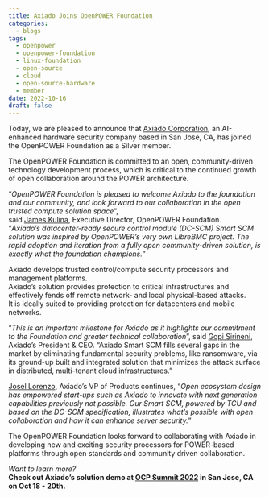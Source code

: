 ```yaml
---
title: Axiado Joins OpenPOWER Foundation
categories:
  - blogs
tags:
  - openpower
  - openpower-foundation
  - linux-foundation
  - open-source
  - cloud
  - open-source-hardware
  - member
date: 2022-10-16
draft: false
---
```


Today, we are pleased to announce that [Axiado Corporation](https://axiado.com/), an AI-enhanced hardware security company based in San Jose, CA, has joined the OpenPOWER Foundation as a Silver member.  


The OpenPOWER Foundation is committed to an open, community-driven technology development process, which is critical to the continued growth of open collaboration around the POWER architecture.  


“_OpenPOWER Foundation is pleased to welcome Axiado to the foundation and our community, and look forward to our collaboration in the open trusted compute solution space_”,  
said [James Kulina](https://www.linkedin.com/in/james-kulina/), Executive Director, OpenPOWER Foundation.  
“_Axiado’s datacenter-ready secure control module (DC-SCM) Smart SCM solution was inspired by OpenPOWER’s very own LibreBMC project.
The rapid adoption and iteration from a fully open community-driven solution, is exactly what the foundation champions._”  


Axiado develops trusted control/compute security processors and management platforms.  
Axiado’s solution provides protection to critical infrastructures and effectively fends off remote network- and local physical-based attacks.  
It is ideally suited to providing protection for datacenters and mobile networks.  


“_This is an important milestone for Axiado as it highlights our commitment to the Foundation and greater technical collaboration_”,
said [Gopi Sirineni](https://www.linkedin.com/in/gopisirineni/), Axiado’s President & CEO. “Axiado Smart SCM fills several gaps in the market by eliminating fundamental security problems,
like ransomware, via its ground-up built and integrated solution that minimizes the attack surface in distributed, multi-tenant cloud infrastructures.”  


[Josel Lorenzo](https://www.linkedin.com/in/josel/), Axiado’s VP of Products continues,
“_Open ecosystem design has empowered start-ups such as Axiado to innovate with next generation capabilities previously not possible. Our Smart SCM, powered by TCU and based on the DC-SCM specification, illustrates what’s possible with open collaboration and how it can enhance server security._”


The OpenPOWER Foundation looks forward to collaborating with Axiado in developing new and exciting security processors for POWER-based platforms through open standards and community driven collaboration.  


_Want to learn more?_  
__Check out Axiado’s solution demo at [OCP Summit 2022](https://www.opencompute.org/summit/global-summit) in San Jose, CA on Oct 18 - 20th.__  
